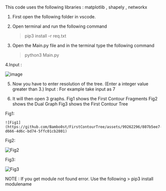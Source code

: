 This code uses the following libraries : matplotlib , shapely , networkx

1. First open the following folder in vscode.

2. Open terminal and run the following command 
    >pip3 install -r req.txt

3. Open the Main.py file and in the terminal type the following command
    >python3 Main.py

4.Input :

![image](https://github.com/Bambo0st/FirstContourTree/assets/99262296/223cf22e-f66c-4216-884c-9b9a55c2ce89)


5. Now you have to enter resolution of the tree. (Enter a integer value greater than 3.)
    Input :
    For example take input as 7
    

6. It will then open 3 graphs.
    Fig1 shows the First Contour Fragments 
    Fig2 shows the Dual Graph 
    Fig3 shows the First Contour Tree


Fig1:

    ![Fig1](https://github.com/Bambo0st/FirstContourTree/assets/99262296/807b5ee7-d666-4d6c-bd74-5ffc01cb2801)
    






Fig2:

  

![Fig2](https://github.com/Bambo0st/FirstContourTree/assets/99262296/19ab249e-28cc-40bc-be27-f0b1c4ce0fcd)





Fig3:

![Fig3](https://github.com/Bambo0st/FirstContourTree/assets/99262296/cc8ccb76-c4b9-4571-ae31-5b134d35b5ed)


NOTE : If you get module not found error. Use the following
     > pip3 install modulename
